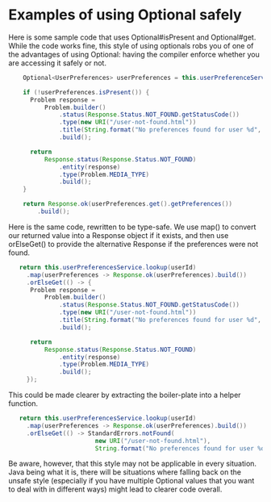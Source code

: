 # Examples of using Optional safely

Here is some sample code that uses Optional#isPresent and Optional#get. While the code works fine,
this style of using optionals robs you of one of the advantages of using Optional: having the
compiler enforce whether you are accessing it safely or not.

```java
    Optional<UserPreferences> userPreferences = this.userPreferenceService.lookup(userId);

    if (!userPreferences.isPresent()) {
      Problem response =
          Problem.builder()
              .status(Response.Status.NOT_FOUND.getStatusCode())
              .type(new URI("/user-not-found.html"))
              .title(String.format("No preferences found for user %d", userId))
              .build();

      return
          Response.status(Response.Status.NOT_FOUND)
              .entity(response)
              .type(Problem.MEDIA_TYPE)
              .build();
    }

    return Response.ok(userPreferences.get().getPreferences())
        .build();
```

Here is the same code, rewritten to be type-safe. We use map() to convert our returned value into
a Response object if it exists, and then use orElseGet() to provide the alternative Response if
the preferences were not found.

```java
   return this.userPreferencesService.lookup(userId)
     .map(userPreferences -> Response.ok(userPreferences).build())
   	 .orElseGet(() -> {
      Problem response =
          Problem.builder()
              .status(Response.Status.NOT_FOUND.getStatusCode())
              .type(new URI("/user-not-found.html"))
              .title(String.format("No preferences found for user %d", userId))
              .build();

      return
          Response.status(Response.Status.NOT_FOUND)
              .entity(response)
              .type(Problem.MEDIA_TYPE)
              .build();
     });
```

This could be made clearer by extracting the boiler-plate into a helper function.

```java
   return this.userPreferencesService.lookup(userId)
     .map(userPreferences -> Response.ok(userPreferences).build())
   	 .orElseGet(() -> StandardErrors.notFound(
   	 					new URI("/user-not-found.html"), 
   	 					String.format("No preferences found for user %d", userId)));
```

Be aware, however, that this style may not be applicable in every situation. Java being
what it is, there will be situations where falling back on the unsafe style (especially if
you have multiple Optional values that you want to deal with in different ways) might
lead to clearer code overall.